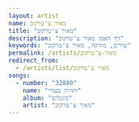 ```yaml
---
layout: artist
name: מאיר צ'טרקוב
title: "מאיר צ'טרקוב"
description: "דף האמן מאיר צ'טרקוב"
keywords: "שירים, מוזיקה, מאיר צ'טרקוב"
permalink: /artists/מאיר-צ'טרקוב
redirect_from:
  - /artists/list/מאיר צ'טרקוב
songs:
  - number: "32880"
    name: "ותהיה בעזרי"
    album: "סינגלים"
    artist: "מאיר צ'טרקוב"
---
```

